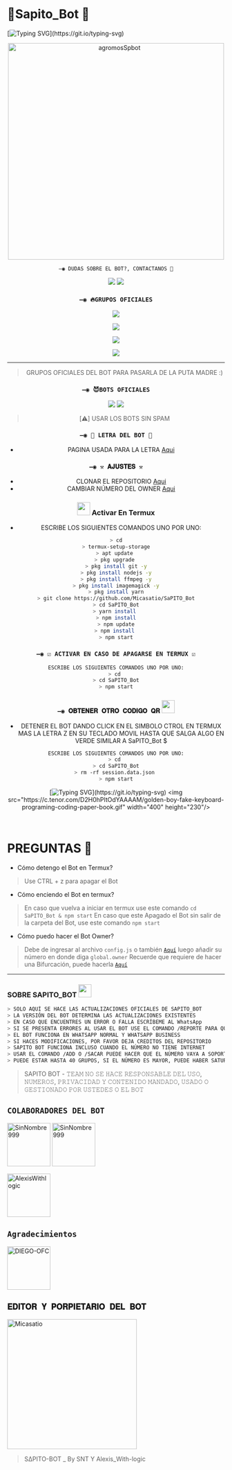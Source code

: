# 🐸Sapito_Bot 🐸
[![Typing SVG](https://readme-typing-svg.demolab.com?font=Fira+Code&pause=1000&color=00CB22&width=435&lines=Sapito+Bot+Multidevice+UwU;Gracias+por+usar+este+bot+mi+amor+%3A3;%5B+FOTO+TETA+?+🤠+%5D_)](https://git.io/typing-svg)
<div align="center">
<img src="https://i.ytimg.com/vi/nkhVzxXnuSQ/maxresdefault.jpg" alt="agromosSpbot" width="500" />





`—◉ DUDAS SOBRE EL BOT?, CONTACTANOS 👻`

<a href="http://wa.me/595983186566" target="blank"><img src="https://img.shields.io/badge/SNT_OFC-30302f?style=flat&logo=whatsapp" /></a>
<a href="http://es.me/524531106422" target="blank"><img src="https://img.shields.io/badge/AlexisWithlogic-30302f?style=flat&logo=WhatsApp" /></a>
### `—◉ 🔥GRUPOS OFICIALES`

<a href="https://chat.whatsapp.com/CntRn9MHu6oI29HWU6tVrC" target="blank"><img src="https://img.shields.io/badge/Grupo 1-30302f?style=flat&logo=whatsapp" /></a>

<a href="https://chat.whatsapp.com/GxxpMawzPaW6MR0p2vH432" target="blank"><img src="https://img.shields.io/badge/Grupo 2-30302f?style=flat&logo=whatsapp" /></a>

<a href="https://chat.whatsapp.com/I1vjFTvfZQbJI4aw0Vj5dk" target="blank"><img src="https://img.shields.io/badge/Grupo 3-30302f?style=flat&logo=whatsapp" /></a>

<a href="" target="blank"><img src="https://img.shields.io/badge/Grupo 4-30302f?style=flat&logo=whatsapp" /></a>


---------
> GRUPOS OFICIALES DEL BOT PARA PASARLA DE LA PUTA MADRE :)

### `—◉ 😈BOTS OFICIALES`
<a href="http://wa.me/595983186566" target="blank"><img src="https://img.shields.io/badge/Bot-Oficial_1-30302f?style=flat&logo=whatsapp" /></a>
<a href="https://es.pornhub.com/" target="blank"><img src="https://img.shields.io/badge/Bot-Oficial_2-30302f?style=flat&logo=WhatsApp" /></a>

> [⚠️] USAR LOS BOTS SIN SPAM


### `—◉ 🐒 LETRA DEL BOT 🐒`
- PAGINA USADA PARA LA LETRA [Aqui](https://smiley.cool/es/weirdmaker.php)
  

### `—◉ ⚒️ 𝐀𝐉𝐔𝐒𝐓𝐄𝐒 ⚒️`
- CLONAR EL REPOSITORIO [Aqui](https://github.com/Micasatio/SaPITO_Bot/fork)
- CAMBIAR NÚMERO DEL OWNER [Aqui](https://github.com/Micasatio/SaPITO_Bot/blob/main/configuracion.js)

### <img src="https://github.com/DIEGO-OFC/DORRAT-BOT-MD/blob/main/galeria/unnamed.png" height="30px"> Activar En Termux 
- ESCRIBE LOS SIGUIENTES COMANDOS UNO POR UNO:
```bash
> cd
> termux-setup-storage
> apt update 
> pkg upgrade 
> pkg install git -y
> pkg install nodejs -y
> pkg install ffmpeg -y
> pkg install imagemagick -y
> pkg install yarn
> git clone https://github.com/Micasatio/SaPITO_Bot
> cd SaPITO_Bot
> yarn install 
> npm install
> npm update
> npm install 
> npm start
```
### `—◉ ☑️ ACTIVAR EN CASO DE APAGARSE EN TERMUX ☑️`
```bash
ESCRIBE LOS SIGUIENTES COMANDOS UNO POR UNO:
> cd 
> cd SaPITO_Bot
> npm start
```

### `—◉ 𝐎𝐁𝐓𝐄𝐍𝐄𝐑 𝐎𝐓𝐑𝐎 𝐂𝐎𝐃𝐈𝐆𝐎 𝐐𝐑` <img src="https://github.com/DIEGO-OFC/DORRAT-BOT-MD/blob/main/galeria/qrcode_30531084_.png" height="30px">

- DETENER EL BOT DANDO CLICK EN EL SIMBOLO CTROL EN TERMUX MAS LA LETRA Z EN SU TECLADO MOVIL HASTA QUE SALGA ALGO EN VERDE SIMILAR A SaPITO_Bot $  
```bash
ESCRIBE LOS SIGUIENTES COMANDOS UNO POR UNO:
> cd 
> cd SaPITO_Bot
> rm -rf session.data.json 
> npm start
```
[![Typing SVG](https://readme-typing-svg.demolab.com?font=Fira+Code&pause=1000&color=00CB22&width=435&lines=+;+%3A3;%5B+How+sexy+are+you+7w7+%5D_)](https://git.io/typing-svg)
<img src="https://c.tenor.com/D2H0hPltOdYAAAAM/golden-boy-fake-keyboard-programing-coding-paper-book.gif" width="400" height="230"/>
</div>
<br>
<p align="center">


# PREGUNTAS 🐸
* Cómo detengo el Bot en Termux?
> Use CTRL + z para apagar el Bot

* Cómo enciendo el Bot en termux?
> En caso que vuelva a iniciar en termux use este comando ```cd SaPITO_Bot & npm start```
En caso que este Apagado el Bot sin salir de la carpeta del Bot, use este comando ```npm start```

* Cómo puedo hacer el Bot Owner?
> Debe de ingresar al archivo `config.js` o también [`Aquí`](https://github.com/Micasatio/SaPITO_Bot/blob/main/configuracion.js) luego añadir su número en donde diga `global.owner` Recuerde que requiere de hacer una Bifurcación, puede hacerla [`Aquí`](https://github.com/Micasatio/SaPITO_Bot/fork)
----
### SOBRE SAPITO_BOT <img src="https://i.pinimg.com/originals/0e/c9/89/0ec989dde8b5fc0deef4e5b09292b605.gif" height="30px">
```bash
> SOLO AQUÍ SE HACE LAS ACTUALIZACIONES OFICIALES DE SAPITO_BOT
> LA VERSIÓN DEL BOT DETERMINA LAS ACTUALIZACIONES EXISTENTES 
> EN CASO QUE ENCUENTRES UN ERROR O FALLA ESCRÍBEME AL WhatsApp 
> SI SE PRESENTA ERRORES AL USAR EL BOT USE EL COMANDO /REPORTE PARA QUE LA PROPIETARIO LO SOLUCIONE
> EL BOT FUNCIONA EN WHATSAPP NORMAL Y WHATSAPP BUSINESS 
> SI HACES MODIFICACIONES, POR FAVOR DEJA CREDITOS DEL REPOSITORIO
> SAPITO BOT FUNCIONA INCLUSO CUANDO EL NÚMERO NO TIENE INTERNET 
> USAR EL COMANDO /ADD O /SACAR PUEDE HACER QUE EL NÚMERO VAYA A SOPORTE
> PUEDE ESTAR HASTA 40 GRUPOS, SI EL NÚMERO ES MAYOR, PUEDE HABER SATURACIÓN 
```

> SAPITO BOT - 𝚃𝙴𝙰𝙼 𝙽𝙾 𝚂𝙴 𝙷𝙰𝙲𝙴 𝚁𝙴𝚂𝙿𝙾𝙽𝚂𝙰𝙱𝙻𝙴 𝙳𝙴𝙻 𝚄𝚂𝙾, 𝙽𝚄𝙼𝙴𝚁𝙾𝚂, 𝙿𝚁𝙸𝚅𝙰𝙲𝙸𝙳𝙰𝙳 𝚈 𝙲𝙾𝙽𝚃𝙴𝙽𝙸𝙳𝙾 𝙼𝙰𝙽𝙳𝙰𝙳𝙾, 𝚄𝚂𝙰𝙳𝙾 𝙾 𝙶𝙴𝚂𝚃𝙸𝙾𝙽𝙰𝙳𝙾 𝙿𝙾𝚁 𝚄𝚂𝚃𝙴𝙳𝙴𝚂 𝙾 𝙴𝙻 𝙱𝙾𝚃

## `COLABORADORES DEL BOT` 
<a href="https://github.com/SinNombre999"><img src="https://github.com/SinNombre999.png" width="100" height="100" alt="SinNombre999"/></a> <a href="https://github.com/GataNina-Li"><img src="https://github.com/GataNina-Li.png" width="100" height="100" alt="SinNombre999"/></a>





<a href="https://github.com/AlexisWithlogic"><img src="https://github.com/AlexisWithlogic.png" width="100" height="100" alt="AlexisWithlogic"/></a>
 
## `Agradecimientos`
<a href="https://github.com/DIEGO-OFC"><img src="https://github.com/DIEGO-OFC.png" width="100" height="100" alt="DIEGO-OFC"/></a>
 

## `𝐄𝐃𝐈𝐓𝐎𝐑 𝐘 𝐏𝐎𝐑𝐏𝐈𝐄𝐓𝐀𝐑𝐈𝐎 𝐃𝐄𝐋 𝐁𝐎𝐓` 
<a href="https://github.com/Micasatio"><img src="https://github.com/Micasatio.png" width="300" height="300" alt="Micasatio"/></a>

> S∆PITO-BOT _ By SNT Y Alexis_With-logic 

